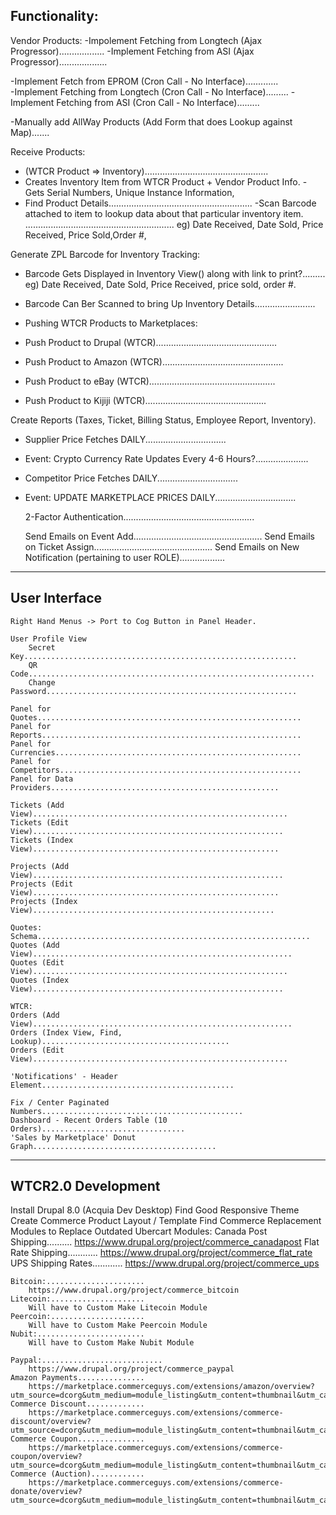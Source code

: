 Functionality:
-------------------------------------------------------------------------------
Vendor Products:
-Impolement Fetching from Longtech          (Ajax Progressor)..................	
-Implement Fetching from ASI               (Ajax Progressor)...................

-Implement Fetch from EPROM				(Cron Call - No Interface).............   
-Implement Fetching from Longtech			(Cron Call - No Interface).........
-Implement Fetching from ASI 				(Cron Call - No Interface).........

-Manually add AllWay Products    (Add Form that does Lookup against Map).......
        
Receive Products:
- (WTCR Product => Inventory).................................................
- Creates Inventory Item from WTCR Product + Vendor Product Info.
    -Gets Serial Numbers, Unique Instance Information, 
- Find Product Details.........................................................
    -Scan Barcode attached to item to lookup data about that particular
    inventory item. ...........................................................
    eg) Date Received, Date Sold, Price Received, Price Sold,Order #, 
       
Generate ZPL Barcode for Inventory Tracking:
- Barcode Gets Displayed in Inventory View() along with link to print?.........
    eg) Date Received, Date Sold, Price Received, price sold, order #.
- Barcode Can Ber Scanned to bring Up Inventory Details........................ 

	
- Pushing WTCR Products to Marketplaces:
- Push Product to Drupal (WTCR)................................................
- Push Product to Amazon (WTCR)................................................
- Push Product to eBay (WTCR)..................................................
- Push Product to Kijiji (WTCR)................................................

Create Reports (Taxes, Ticket, Billing Status, Employee Report, Inventory).
- Supplier Price Fetches                  DAILY................................
- Event: Crypto Currency Rate Updates     Every 4-6 Hours?.....................
- Competitor Price Fetches                DAILY................................
- Event: UPDATE MARKETPLACE PRICES        DAILY................................
        
	
	2-Factor Authentication....................................................
    
    Send Emails on Event Add...................................................
    Send Emails on Ticket Assign...............................................
    Send Emails on New Notification (pertaining to user ROLE)..................
        
-------------------------------------------------------------------------------
User Interface
-------------------------------------------------------------------------------
	Right Hand Menus -> Port to Cog Button in Panel Header.
	
	User Profile View
        Secret Key.............................................................
        QR Code................................................................
        Change Password........................................................
    
    Panel for Quotes...........................................................
	Panel for Reports..........................................................
	Panel for Currencies.......................................................
	Panel for Competitors......................................................
	Panel for Data Providers...................................................
	
    Tickets (Add View).........................................................
    Tickets (Edit View)........................................................
    Tickets (Index View).......................................................
    
    Projects (Add View)........................................................
    Projects (Edit View).......................................................
    Projects (Index View)......................................................
    
    Quotes: Schema.............................................................
    Quotes (Add View)..........................................................
    Quotes (Edit View).........................................................
    Quotes (Index View)........................................................
    
    WTCR:
	Orders (Add View)..........................................................
    Orders (Index View, Find, Lookup)..........................................
    Orders (Edit View).........................................................
        
	'Notifications' - Header Element...........................................	
    
    Fix / Center Paginated Numbers.............................................
	Dashboard - Recent Orders Table (10 Orders)................................
	'Sales by Marketplace' Donut Graph......................................... 
-------------------------------------------------------------------------------        
WTCR2.0 Development
-------------------------------------------------------------------------------
Install Drupal 8.0 (Acquia Dev Desktop)
Find Good Responsive Theme
Create Commerce Product Layout / Template
Find Commerce Replacement Modules to Replace Outdated Ubercart Modules:
    Canada Post Shipping.......... 
        https://www.drupal.org/project/commerce_canadapost
    Flat Rate Shipping............ 
        https://www.drupal.org/project/commerce_flat_rate
    UPS Shipping Rates............ 
        https://www.drupal.org/project/commerce_ups
    
    Bitcoin:...................... 
        https://www.drupal.org/project/commerce_bitcoin
    Litecoin:..................... 
        Will have to Custom Make Litecoin Module
    Peercoin:..................... 
        Will have to Custom Make Peercoin Module
    Nubit:........................ 
        Will have to Custom Make Nubit Module
    
    Paypal:........................... 
        https://www.drupal.org/project/commerce_paypal 
    Amazon Payments............... 
        https://marketplace.commerceguys.com/extensions/amazon/overview?utm_source=dcorg&utm_medium=module_listing&utm_content=thumbnail&utm_campaign=Amazon
    Commerce Discount............. 
        https://marketplace.commerceguys.com/extensions/commerce-discount/overview?utm_source=dcorg&utm_medium=module_listing&utm_content=thumbnail&utm_campaign=Commerce%20Discount
    Commerce Coupon............... 
        https://marketplace.commerceguys.com/extensions/commerce-coupon/overview?utm_source=dcorg&utm_medium=module_listing&utm_content=thumbnail&utm_campaign=Commerce%20Coupon
    Commerce (Auction)............
        https://marketplace.commerceguys.com/extensions/commerce-donate/overview?utm_source=dcorg&utm_medium=module_listing&utm_content=thumbnail&utm_campaign=Commerce%20Donate
